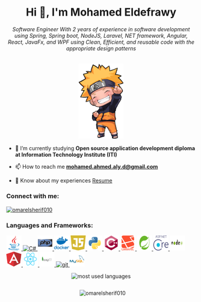 <h1 align="center">Hi 👋, I'm Mohamed Eldefrawy</h1>
<h6 align="center">Software Engineer With 2 years of experience in software development using Spring, Spring boot, NodeJS, Laravel, NET framework, Angular, React, JavaFx, and WPF using Clean, Efficient, and reusable code with the appropriate design patterns</h6>

<div align=center>
        <img src="./images/Ninja.png" alt="Ninja" height="200">
    </div>

- 🔭 I’m currently studying **Open source application development diploma at Information Technology Institute (ITI)**

- 📫 How to reach me **mohamed.ahmed.aly.d@gmail.com**

- 📄 Know about my
  experiences [Resume](https://drive.google.com/file/d/1ywc9Y95PMFr376zKyM-g0q93u6SVIszg/view?usp=sharing)

<h3 align="left">Connect with me:</h3>
<p align="left">
<a href="https://www.linkedin.com/in/mohamedeldefrawy/" target="blank"><img align="center" src="https://raw.githubusercontent.com/rahuldkjain/github-profile-readme-generator/master/src/images/icons/Social/linked-in-alt.svg" alt="omarelsherif010" height="30" width="40" /></a>
</p>

<h3 align="left">Languages and Frameworks:</h3>
<a href="https://www.java.com" target="_blank" rel="noreferrer">
<img src="https://raw.githubusercontent.com/devicons/devicon/master/icons/java/java-original.svg" alt="java" width="40" height="40"/>
</a>
<a href="https://docs.microsoft.com/en-us/dotnet/csharp/" target="_blank" rel="noreferrer">
<img src="./images/C#.png" alt="C#" width="40" height="40"/>
</a>
<a href="https://www.php.net" target="_blank" rel="noreferrer">
<img src="https://raw.githubusercontent.com/devicons/devicon/master/icons/php/php-original.svg" alt="php" width="40" height="40"/>
</a>
<a href="https://www.docker.com/" target="_blank" rel="noreferrer">
<img src="./images/Docker.png" alt="php" width="40" height="40"/>
</a>
<a href="https://www.javascript.com/" target="_blank" rel="noreferrer">
<img src="./images/JS.png" alt="php" width="40" height="40"/>
</a>
<a href="https://www.python.org" target="_blank" rel="noreferrer">
<img src="https://raw.githubusercontent.com/devicons/devicon/master/icons/python/python-original.svg" alt="python" width="40" height="40"/>
</a>
<a href="https://www.w3schools.com/cpp/" target="_blank" rel="noreferrer">
<img src="https://raw.githubusercontent.com/devicons/devicon/master/icons/cplusplus/cplusplus-original.svg" alt="cplusplus" width="40" height="40"/>
</a>
<a href="https://laravel.com/" target="_blank" rel="noreferrer">
<img src="https://raw.githubusercontent.com/devicons/devicon/master/icons/laravel/laravel-plain-wordmark.svg" alt="laravel" width="40" height="40"/>
</a>
<a href="https://spring.io/" target="_blank" rel="noreferrer">
<img src="./images/Spring.png" alt="laravel" width="40" height="40"/>
</a>
<a href="https://dotnet.microsoft.com/en-us/" target="_blank" rel="noreferrer">
<img src="./images/NETCORE.png" alt="laravel" width="40" height="40"/>
</a>
<a href="https://nodejs.org/en/" target="_blank" rel="noreferrer">
<img src="./images/node.png" alt="laravel" width="40" height="40"/>
</a>
<a href="https://angular.io/" target="_blank" rel="noreferrer">
<img src="./images/Angular.png" alt="laravel" width="40" height="40"/>
</a>
<a href="https://ar.reactjs.org/" target="_blank" rel="noreferrer">
<img src="./images/React.png" alt="laravel" width="40" height="40"/>
</a>
<a href="https://www.mongodb.com/" target="_blank" rel="noreferrer">
<img src="./images/Mongo.png" alt="laravel" width="40" height="40"/>
</a>
<a href="https://git-scm.com/" target="_blank" rel="noreferrer">
<img src="https://www.vectorlogo.zone/logos/git-scm/git-scm-icon.svg" alt="git" width="40" height="40"/>
</a>
<a href="https://www.mysql.com/" target="_blank" rel="noreferrer">
<img src="https://raw.githubusercontent.com/devicons/devicon/master/icons/mysql/mysql-original-wordmark.svg" alt="mysql" width="40" height="40"/>
</a>
<div style="display: flex; flex-direction: column; justify-content: center; align-items: center">
<p>
<img style="width:600px" src="https://github-readme-stats.vercel.app/api/top-langs?username=mohamedeldefrawy&show_icons=true&locale=en&layout=compact" alt="most used languages" />
</p>
<p>&nbsp;
<img style="width: 600px" src="https://github-readme-stats.vercel.app/api?username=mohamedeldefrawy&show_icons=true&locale=en" alt="omarelsherif010" />
</p>
</div>